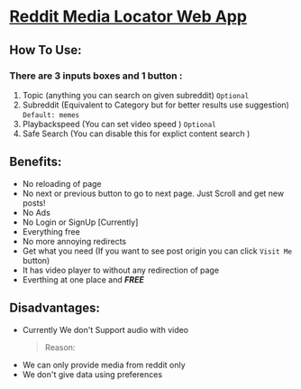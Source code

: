 # **[Reddit Media Locator Web App](https://knownblackhat.github.io/cdn-web-app/)**

## **How To Use:**
### There are 3 inputs boxes and 1 button :
 1) Topic (anything you can search on given subreddit) `Optional`
 2) Subreddit (Equivalent to Category but for better results use suggestion) `Default: memes`
 3) Playbackspeed  (You can set video speed ) `Optional`
 4) Safe Search (You can disable this for explict content search )

## **Benefits:**
 + No reloading of page
 + No next or previous button to go to next page. Just Scroll and get new posts!
 + No Ads
 + No Login or SignUp [Currently]
 + Everything free
 + No more annoying redirects
 + Get what you need (If you want to see post origin you can click `Visit Me` button)
 + It has video player to without any redirection of page
 + Everthing at one place and **_FREE_**

## **Disadvantages:**
- Currently We don't Support audio with video 
  > Reason:
- We can only provide media from reddit only
- We don't give data using preferences 

